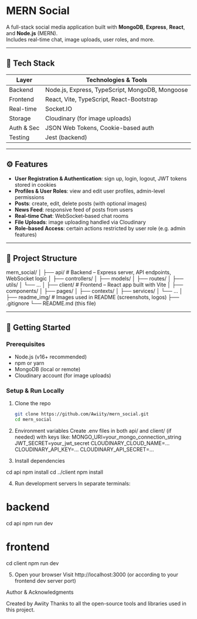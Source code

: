 # MERN Social

A full-stack social media application built with **MongoDB**, **Express**, **React**, and **Node.js** (MERN).  
Includes real-time chat, image uploads, user roles, and more.


---

## 🧰 Tech Stack

| Layer       | Technologies & Tools                            |
|-------------|--------------------------------------------------|
| Backend     | Node.js, Express, TypeScript, MongoDB, Mongoose |
| Frontend    | React, Vite, TypeScript, React-Bootstrap         |
| Real-time   | Socket.IO                                         |
| Storage     | Cloudinary (for image uploads)                  |
| Auth & Sec  | JSON Web Tokens, Cookie-based auth               |
| Testing     | Jest (backend)                                    |

---

## ⚙️ Features

- **User Registration & Authentication**: sign up, login, logout, JWT tokens stored in cookies  
- **Profiles & User Roles**: view and edit user profiles, admin-level permissions  
- **Posts**: create, edit, delete posts (with optional images)  
- **News Feed**: responsive feed of posts from users  
- **Real-time Chat**: WebSocket-based chat rooms  
- **File Uploads**: image uploading handled via Cloudinary  
- **Role-based Access**: certain actions restricted by user role (e.g. admin features)  

---

## 📂 Project Structure

mern_social/
│
├── api/ # Backend – Express server, API endpoints, WebSocket logic
│ ├── controllers/
│ ├── models/
│ ├── routes/
│ ├── utils/
│ └── ...
│
├── client/ # Frontend – React app built with Vite
│ ├── components/
│ ├── pages/
│ ├── contexts/
│ ├── services/
│ └── ...
│
├── readme_img/ # Images used in README (screenshots, logos)
├── .gitignore
└── README.md (this file)

---

## 🚀 Getting Started

### Prerequisites

- Node.js (v16+ recommended)  
- npm or yarn  
- MongoDB (local or remote)  
- Cloudinary account (for image uploads)  

### Setup & Run Locally

1. Clone the repo  
   ```bash
   git clone https://github.com/Awiity/mern_social.git
   cd mern_social
   
2. Environment variables
Create .env files in both api/ and client/ (if needed) with keys like:
MONGO_URI=your_mongo_connection_string
JWT_SECRET=your_jwt_secret
CLOUDINARY_CLOUD_NAME=…
CLOUDINARY_API_KEY=…
CLOUDINARY_API_SECRET=…

3. Install dependencies

cd api
npm install
cd ../client
npm install

4. Run development servers
In separate terminals:

# backend
cd api
npm run dev  

# frontend
cd client
npm run dev

5. Open your browser
Visit http://localhost:3000 (or according to your frontend dev server port)

Author & Acknowledgments

Created by Awiity
Thanks to all the open-source tools and libraries used in this project.
